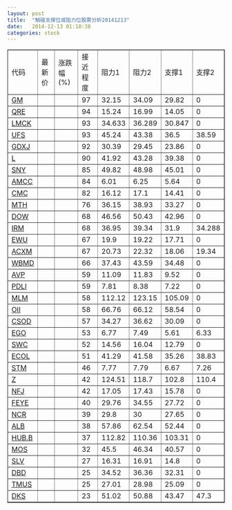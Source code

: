 ```yaml
---
layout: post
title:  "触碰支撑位或阻力位股票分析20141213"
date:   2014-12-13 01:18:38
categories: stock
---
```

<script type="text/javascript">
var stockList = []
stockList.push('gb_gm');
stockList.push('gb_qre');
stockList.push('gb_lmck');
stockList.push('gb_ufs');
stockList.push('gb_gdxj');
stockList.push('gb_l');
stockList.push('gb_sny');
stockList.push('gb_amcc');
stockList.push('gb_cmc');
stockList.push('gb_mth');
stockList.push('gb_dow');
stockList.push('gb_irm');
stockList.push('gb_ewu');
stockList.push('gb_acxm');
stockList.push('gb_wbmd');
stockList.push('gb_avp');
stockList.push('gb_pdli');
stockList.push('gb_mlm');
stockList.push('gb_oii');
stockList.push('gb_csod');
stockList.push('gb_ego');
stockList.push('gb_swc');
stockList.push('gb_ecol');
stockList.push('gb_stm');
stockList.push('gb_z');
stockList.push('gb_nfj');
stockList.push('gb_feye');
stockList.push('gb_ncr');
stockList.push('gb_alb');
stockList.push('gb_hub.b');
stockList.push('gb_mos');
stockList.push('gb_slv');
stockList.push('gb_dbd');
stockList.push('gb_tmus');
stockList.push('gb_dks');
</script>
<table border="1">
 <tr>
 <td>代码</td>
 <td>最新价</td>
 <td>涨跌幅(%)</td>
 <td>接近程度</td>
 <td>阻力1</td>
 <td>阻力2</td>
 <td>支撑1</td>
 <td>支撑2</td>
</tr>
  <tr id="gm" class="red">
  <td><a href="http://stock.finance.sina.com.cn/usstock/quotes/GM.html" target="_blank">GM</a></td><td></td><td></td><td>97</td><td>32.15</td><td>34.09</td><td>29.82</td><td>0</td></tr>
  <tr id="qre" class="red">
  <td><a href="http://stock.finance.sina.com.cn/usstock/quotes/QRE.html" target="_blank">QRE</a></td><td></td><td></td><td>94</td><td>15.24</td><td>16.99</td><td>14.05</td><td>0</td></tr>
  <tr id="lmck" class="red">
  <td><a href="http://stock.finance.sina.com.cn/usstock/quotes/LMCK.html" target="_blank">LMCK</a></td><td></td><td></td><td>93</td><td>34.633</td><td>36.289</td><td>30.847</td><td>0</td></tr>
  <tr id="ufs" class="green">
  <td><a href="http://stock.finance.sina.com.cn/usstock/quotes/UFS.html" target="_blank">UFS</a></td><td></td><td></td><td>93</td><td>45.24</td><td>43.38</td><td>36.5</td><td>38.59</td></tr>
  <tr id="gdxj" class="green">
  <td><a href="http://stock.finance.sina.com.cn/usstock/quotes/GDXJ.html" target="_blank">GDXJ</a></td><td></td><td></td><td>92</td><td>30.39</td><td>29.45</td><td>23.86</td><td>0</td></tr>
  <tr id="l" class="green">
  <td><a href="http://stock.finance.sina.com.cn/usstock/quotes/L.html" target="_blank">L</a></td><td></td><td></td><td>90</td><td>41.92</td><td>43.28</td><td>39.38</td><td>0</td></tr>
  <tr id="sny" class="green">
  <td><a href="http://stock.finance.sina.com.cn/usstock/quotes/SNY.html" target="_blank">SNY</a></td><td></td><td></td><td>85</td><td>49.82</td><td>48.98</td><td>45.01</td><td>0</td></tr>
  <tr id="amcc" class="red">
  <td><a href="http://stock.finance.sina.com.cn/usstock/quotes/AMCC.html" target="_blank">AMCC</a></td><td></td><td></td><td>84</td><td>6.01</td><td>6.25</td><td>5.64</td><td>0</td></tr>
  <tr id="cmc" class="red">
  <td><a href="http://stock.finance.sina.com.cn/usstock/quotes/CMC.html" target="_blank">CMC</a></td><td></td><td></td><td>82</td><td>16.12</td><td>17.1</td><td>14.41</td><td>0</td></tr>
  <tr id="mth" class="green">
  <td><a href="http://stock.finance.sina.com.cn/usstock/quotes/MTH.html" target="_blank">MTH</a></td><td></td><td></td><td>76</td><td>36.15</td><td>38.93</td><td>33.27</td><td>0</td></tr>
  <tr id="dow" class="green">
  <td><a href="http://stock.finance.sina.com.cn/usstock/quotes/DOW.html" target="_blank">DOW</a></td><td></td><td></td><td>68</td><td>46.56</td><td>50.43</td><td>42.96</td><td>0</td></tr>
  <tr id="irm" class="red">
  <td><a href="http://stock.finance.sina.com.cn/usstock/quotes/IRM.html" target="_blank">IRM</a></td><td></td><td></td><td>68</td><td>36.95</td><td>39.34</td><td>31.9</td><td>34.288</td></tr>
  <tr id="ewu" class="green">
  <td><a href="http://stock.finance.sina.com.cn/usstock/quotes/EWU.html" target="_blank">EWU</a></td><td></td><td></td><td>67</td><td>19.9</td><td>19.22</td><td>17.71</td><td>0</td></tr>
  <tr id="acxm" class="red">
  <td><a href="http://stock.finance.sina.com.cn/usstock/quotes/ACXM.html" target="_blank">ACXM</a></td><td></td><td></td><td>67</td><td>20.73</td><td>22.32</td><td>18.06</td><td>19.34</td></tr>
  <tr id="wbmd" class="red">
  <td><a href="http://stock.finance.sina.com.cn/usstock/quotes/WBMD.html" target="_blank">WBMD</a></td><td></td><td></td><td>66</td><td>37.43</td><td>43.59</td><td>34.48</td><td>0</td></tr>
  <tr id="avp" class="green">
  <td><a href="http://stock.finance.sina.com.cn/usstock/quotes/AVP.html" target="_blank">AVP</a></td><td></td><td></td><td>59</td><td>11.09</td><td>11.83</td><td>9.52</td><td>0</td></tr>
  <tr id="pdli" class="green">
  <td><a href="http://stock.finance.sina.com.cn/usstock/quotes/PDLI.html" target="_blank">PDLI</a></td><td></td><td></td><td>59</td><td>7.81</td><td>8.38</td><td>7.22</td><td>0</td></tr>
  <tr id="mlm" class="red">
  <td><a href="http://stock.finance.sina.com.cn/usstock/quotes/MLM.html" target="_blank">MLM</a></td><td></td><td></td><td>58</td><td>112.12</td><td>123.15</td><td>105.09</td><td>0</td></tr>
  <tr id="oii" class="green">
  <td><a href="http://stock.finance.sina.com.cn/usstock/quotes/OII.html" target="_blank">OII</a></td><td></td><td></td><td>58</td><td>66.76</td><td>66.12</td><td>58.54</td><td>0</td></tr>
  <tr id="csod" class="red">
  <td><a href="http://stock.finance.sina.com.cn/usstock/quotes/CSOD.html" target="_blank">CSOD</a></td><td></td><td></td><td>57</td><td>34.27</td><td>36.62</td><td>30.09</td><td>0</td></tr>
  <tr id="ego" class="green">
  <td><a href="http://stock.finance.sina.com.cn/usstock/quotes/EGO.html" target="_blank">EGO</a></td><td></td><td></td><td>53</td><td>6.77</td><td>7.49</td><td>5.61</td><td>6.33</td></tr>
  <tr id="swc" class="red">
  <td><a href="http://stock.finance.sina.com.cn/usstock/quotes/SWC.html" target="_blank">SWC</a></td><td></td><td></td><td>52</td><td>14.56</td><td>16.04</td><td>12.79</td><td>0</td></tr>
  <tr id="ecol" class="green">
  <td><a href="http://stock.finance.sina.com.cn/usstock/quotes/ECOL.html" target="_blank">ECOL</a></td><td></td><td></td><td>51</td><td>41.29</td><td>41.58</td><td>35.26</td><td>38.83</td></tr>
  <tr id="stm" class="green">
  <td><a href="http://stock.finance.sina.com.cn/usstock/quotes/STM.html" target="_blank">STM</a></td><td></td><td></td><td>46</td><td>7.77</td><td>7.79</td><td>6.67</td><td>7.26</td></tr>
  <tr id="z" class="red">
  <td><a href="http://stock.finance.sina.com.cn/usstock/quotes/Z.html" target="_blank">Z</a></td><td></td><td></td><td>42</td><td>124.51</td><td>118.7</td><td>102.8</td><td>110.4</td></tr>
  <tr id="nfj" class="red">
  <td><a href="http://stock.finance.sina.com.cn/usstock/quotes/NFJ.html" target="_blank">NFJ</a></td><td></td><td></td><td>42</td><td>17.05</td><td>17.43</td><td>15.78</td><td>0</td></tr>
  <tr id="feye" class="red">
  <td><a href="http://stock.finance.sina.com.cn/usstock/quotes/FEYE.html" target="_blank">FEYE</a></td><td></td><td></td><td>40</td><td>29.76</td><td>34.55</td><td>27.72</td><td>0</td></tr>
  <tr id="ncr" class="green">
  <td><a href="http://stock.finance.sina.com.cn/usstock/quotes/NCR.html" target="_blank">NCR</a></td><td></td><td></td><td>39</td><td>29.8</td><td>30</td><td>27.65</td><td>0</td></tr>
  <tr id="alb" class="red">
  <td><a href="http://stock.finance.sina.com.cn/usstock/quotes/ALB.html" target="_blank">ALB</a></td><td></td><td></td><td>38</td><td>57.86</td><td>62.54</td><td>52.44</td><td>0</td></tr>
  <tr id="hub.b" class="green">
  <td><a href="http://stock.finance.sina.com.cn/usstock/quotes/HUB.B.html" target="_blank">HUB.B</a></td><td></td><td></td><td>37</td><td>112.82</td><td>110.36</td><td>103.31</td><td>0</td></tr>
  <tr id="mos" class="red">
  <td><a href="http://stock.finance.sina.com.cn/usstock/quotes/MOS.html" target="_blank">MOS</a></td><td></td><td></td><td>32</td><td>45.5</td><td>46.34</td><td>40.57</td><td>0</td></tr>
  <tr id="slv" class="red">
  <td><a href="http://stock.finance.sina.com.cn/usstock/quotes/SLV.html" target="_blank">SLV</a></td><td></td><td></td><td>27</td><td>16.31</td><td>16.91</td><td>14.8</td><td>0</td></tr>
  <tr id="dbd" class="red">
  <td><a href="http://stock.finance.sina.com.cn/usstock/quotes/DBD.html" target="_blank">DBD</a></td><td></td><td></td><td>25</td><td>34.52</td><td>36.36</td><td>32.31</td><td>0</td></tr>
  <tr id="tmus" class="green">
  <td><a href="http://stock.finance.sina.com.cn/usstock/quotes/TMUS.html" target="_blank">TMUS</a></td><td></td><td></td><td>25</td><td>27.01</td><td>28.98</td><td>25.09</td><td>0</td></tr>
  <tr id="dks" class="green">
  <td><a href="http://stock.finance.sina.com.cn/usstock/quotes/DKS.html" target="_blank">DKS</a></td><td></td><td></td><td>23</td><td>51.02</td><td>50.88</td><td>43.47</td><td>47.3</td></tr>
</table>
